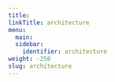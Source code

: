 ```yaml
---
title:
linkTitle: architecture
menu:
  main:
  sidebar:
    identifier: architecture
weight: -250
slug: architecture  
---
```

